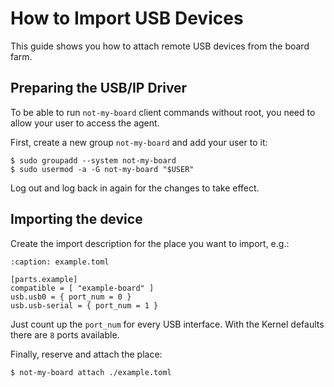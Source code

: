 # How to Import USB Devices

This guide shows you how to attach remote USB devices from the board farm.

## Preparing the USB/IP Driver

To be able to run `not-my-board` client commands without root, you need to
allow your user to access the agent.

First, create a new group `not-my-board` and add your user to it:
```{code-block} console
$ sudo groupadd --system not-my-board
$ sudo usermod -a -G not-my-board "$USER"
```

Log out and log back in again for the changes to take effect.

## Importing the device

Create the import description for the place you want to import, e.g.:
```{code-block} toml
:caption: example.toml

[parts.example]
compatible = [ "example-board" ]
usb.usb0 = { port_num = 0 }
usb.usb-serial = { port_num = 1 }
```

Just count up the `port_num` for every USB interface. With the Kernel defaults
there are `8` ports available.

Finally, reserve and attach the place:
```console
$ not-my-board attach ./example.toml
```
